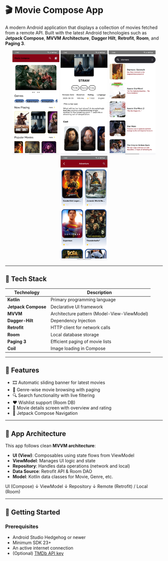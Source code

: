 # 🎬 Movie Compose App

A modern Android application that displays a collection of movies fetched from a remote API. Built with the latest Android technologies such as **Jetpack Compose**, **MVVM Architecture**, **Dagger Hilt**, **Retrofit**, **Room**, and **Paging 3**.

<p align="center">
  <img src="screenshots/home_screen.jpg" width="150" />
 
  <img src="screenshots/detail_screen.jpg" width="150" />
  
  <img src="screenshots/search_screen.jpg" width="150" />
  <img src="screenshots/screen3.jpg" width="150" />
</p>

---

## 🔧 Tech Stack

| Technology        | Description                                      |
|-------------------|--------------------------------------------------|
| **Kotlin**         | Primary programming language                    |
| **Jetpack Compose**| Declarative UI framework                        |
| **MVVM**           | Architecture pattern (Model-View-ViewModel)     |
| **Dagger-Hilt**    | Dependency Injection                            |
| **Retrofit**       | HTTP client for network calls                   |
| **Room**           | Local database storage                          |
| **Paging 3**       | Efficient paging of movie lists                 |
| **Coil**           | Image loading in Compose                        |

---

## 📱 Features

- 🎞️ Automatic sliding banner for latest movies
- 📂 Genre-wise movie browsing with paging
- 🔍 Search functionality with live filtering
- ❤️ Wishlist support (Room DB)
- 📑 Movie details screen with overview and rating
- 🧭 Jetpack Compose Navigation

---

## 🧱 App Architecture

This app follows clean **MVVM architecture**:
- **UI (View)**: Composables using state flows from ViewModel
- **ViewModel**: Manages UI logic and state
- **Repository**: Handles data operations (network and local)
- **Data Source**: Retrofit API & Room DAO
- **Model**: Kotlin data classes for Movie, Genre, etc.

UI (Compose)
↓
ViewModel
↓
Repository
↓
Remote (Retrofit) / Local (Room)


---

## 🚀 Getting Started

### Prerequisites

- Android Studio Hedgehog or newer
- Minimum SDK 23+
- An active internet connection
- (Optional) [TMDb API key](https://www.themoviedb.org/documentation/api)

